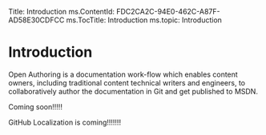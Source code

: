 Title: Introduction
ms.ContentId: FDC2CA2C-94E0-462C-A87F-AD58E30CDFCC
ms.TocTitle: Introduction
ms.topic: Introduction


# Introduction

Open Authoring is a documentation work-flow which enables content owners, including traditional content technical writers and engineers, to collaboratively author the documentation in Git and get published to MSDN.

Coming soon!!!!!

GitHub Localization is coming!!!!!!!
